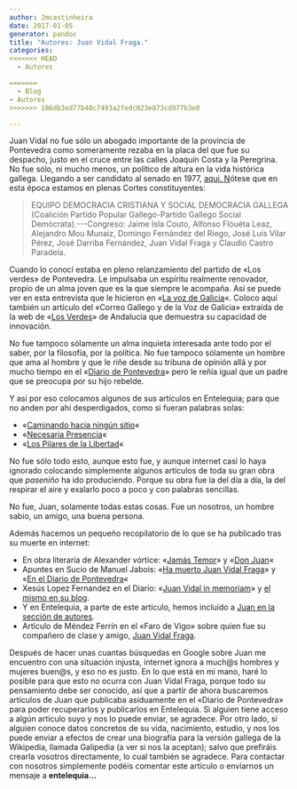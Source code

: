 ```yaml
---
author: Jmcastinheira
date: 2017-01-05
generator: pandoc
title: "Autores: Juan Vidal Fraga."
categories:
<<<<<<< HEAD
  - Autores

=======
  - Blog
- Autores
>>>>>>> 186db3ed77b40c7493a2fedc023e873cd977b3e0

---
```




Juan Vidal no fue sólo un abogado importante de la provincia de
Pontevedra como someramente rezaba en la placa del que fue su despacho,
justo en el cruce entre las calles Joaquín Costa y la Peregrina. No fue
sólo, ni mucho menos, un político de altura en la vida histórica
gallega. Llegando a ser candidato al senado en 1977, [aqui.
N](http://www.march.es/ceacs/biblioteca/proyectos/linz/Documento.asp?Reg=R-38317)ótese
que en esta época estamos en plenas Cortes constituyentes:

> EQUIPO DEMOCRACIA CRISTIANA Y SOCIAL DEMOCRACIA GALLEGA (Coalición
> Partido Popular Gallego-Partido Gallego Social Demócrata).---Congreso:
> Jaime Isla Couto, Alfonso Flóuéta Leaz, Alejandro Mou Munaiz, Domingo
> Fernández del Riego, José Luis Vilar Pérez, José Darriba Fernández,
> Juan Vidal Fraga y Claudio Castro Paradela.

Cuando lo conocí estaba en pleno relanzamiento del partido de «Los
verdes» de Pontevedra. Le impulsaba un espíritu realmente renovador,
propio de un alma joven que es la que siempre le acompaña. Así se puede
ver en esta entrevista que le hicieron en «[La voz de
Galicia](http://www.lavozdegalicia.es/hemeroteca/2003/05/10/1667498.shtml)«.
Coloco aquí también un artículo del «Correo Gallego y de la Voz de
Galicia» extraída de la web de «[Los
Verdes](https://es.wikipedia.org/wiki/Los_Verdes_de_Andaluc%C3%ADa)» de
Andalucía que demuestra su capacidad de innovación.

No fue tampoco sólamente un alma inquieta interesada ante todo por el
saber, por la filosofía, por la política. No fue tampoco sólamente un
hombre que ama al hombre y que le riñe desde su tribuna de opinión allá
y por mucho tiempo en el «[Diario de
Pontevedra](http://diariodepontevedra.galiciae.com/)» pero le reñía
igual que un padre que se preocupa por su hijo rebelde.

Y así por eso colocamos algunos de sus artículos en Entelequia; para que
no anden por ahí desperdigados, como si fueran palabras solas:

-   «[Caminando hacia ningún
    sitio](http://entelequia.info/Caminando-hacia-ningun-sitio.html)«
-   «[Necesaria
    Presencia](http://entelequia.info/Necesaria-Presencia.html)«
-   «[Los Pilares de la
    Libertad](http://entelequia.info/Los-Pilares-de-la-Libertad.html)«

No fue sólo todo esto, aunque esto fue, y aunque internet casi lo haya
ignorado colocando simplemente algunos artículos de toda su gran obra
que *paseniño* ha ido produciendo. Porque su obra fue la del día a día,
la del respirar el aire y exalarlo poco a poco y con palabras sencillas.

No fue, Juan, solamente todas estas cosas. Fue un nosotros, un hombre
sabio, un amigo, una buena persona.

Además hacemos un pequeño recopilatorio de lo que se ha publicado tras
su muerte en internet:

-   En obra literaria de Alexander vórtice: «[Jamás
    Temor](http://alexandervortice.lacoctelera.net/post/2009/05/17/jamas-temor)»
    y «[Don
    Juan](http://alexandervortice.lacoctelera.net/post/2009/06/22/don-juan)«
-   Apuntes en Sucio de Manuel Jabois: «[Ha muerto Juan Vidal
    Fraga](http://www.manueljabois.com/2009/06/ha-muerto-juan-vidal-fraga.html)»
    y «[En el Diario de
    Pontevedra](http://diariodepontevedra.galiciae.com/nova/33906.html)«
-   Xesús Lopez Fernandez en el Diario: «[Juan Vidal in
    memoriam](http://diariodepontevedra.galiciae.com/nova/34015.html)» y
    [el mismo en su
    blog](http://xesuslopez.blogspot.com/2009/06/juan-vidal-in-memorian.html).
  -   Y en Entelequia, a parte de este artículo, hemos incluído a [Juan en
    la sección de
    autores](http://entelequia.bligoo.com/content/view/514268/Autores-Juan-Vidal-Fraga.html).
  -   Artículo de Méndez Ferrín en el «Faro de Vigo» sobre quien fue su
    compañero de clase y amigo, [Juan Vidal
    Fraga](http://www.farodevigo.es/secciones/noticia.jsp?pRef=2009062600_5_342240__Opinion-Juan-Vidal-Fraga).

Después de hacer unas cuantas búsquedas en Google sobre Juan me
encuentro con una situación injusta, internet ignora a much@s hombres y
mujeres buen@s, y eso no es justo. En lo que está en mi mano, haré lo
posible para que esto no ocurra con Juan Vidal Fraga, porque todo su
pensamiento debe ser conocido, así que a partir de ahora buscaremos
artículos de Juan que publicaba asiduamente en el «Diario de Pontevedra»
para poder recuperarlos y publicarlos en Entelequia. Si alguien tiene
acceso a algún artículo suyo y nos lo puede enviar, se agradece. Por
otro lado, si alguien conoce datos concretos de su vida, nacimiento,
estudio, y nos los puede enviar a efectos de crear una biografía para la
versión gallega de la Wikipedia, llamada Galipedia (a ver si nos la
aceptan); salvo que prefiráis crearla vosotros directamente, lo cual
también se agradece. Para contactar con nosotros simplemente podéis
comentar este artículo o envíarnos un mensaje a **entelequia...**

 
